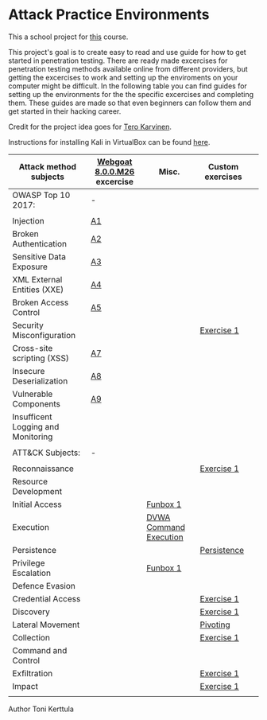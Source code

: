 # Attack Practice Environments

This a school project for [this](https://terokarvinen.com/2021/your-project-infrastructure-project-pro4tf023-3007/) course.

This project's goal is to create easy to read and use guide for how to get started in penetration testing. There are ready made excercises for penetration testing methods available online from different providers, but getting the excercises to work and setting up the enviroments on your computer might be difficult. In the following table you can find guides for setting up the environments for the the specific excercises and completing them. These guides are made so that even beginners can follow them and get started in their hacking career.

Credit for the project idea goes for [Tero Karvinen](https://terokarvinen.com/).

Instructions for installing Kali in VirtualBox can be found [here](https://github.com/tonikerttula/APE/blob/main/Kali.md).

|Attack method subjects   	|[Webgoat 8.0.0.M26](https://github.com/tonikerttula/APE/blob/main/webgoat.md) excercise   	|Misc.   	|Custom exercises   	|   	|
|---	|---	|---	|---	|---	|
|OWASP Top 10 2017:   	| -  	|   	|   	|   	|
|   	|   	|   	|   	|   	|
|Injection   	|[A1](https://github.com/tonikerttula/APE/blob/main/A1.md)   	|   	|   	|   	|
|Broken Authentication   	|[A2](https://github.com/tonikerttula/APE/blob/main/A2.md)   	|   	|   	|   	|
|Sensitive Data Exposure   	|[A3](https://github.com/tonikerttula/APE/blob/main/A3.md)   	|   	|   	|   	|
|XML External Entities (XXE)   	|[A4](https://github.com/tonikerttula/APE/blob/main/A4.md)   	|   	|   	|   	|
|Broken Access Control   	|[A5](https://github.com/tonikerttula/APE/blob/main/A5.md)   	|   	|   	|   	|
|Security Misconfiguration   	|   	|   	|[Exercise 1](https://github.com/tonikerttula/APE/blob/main/metasploitable1.md)   	|   	|
|Cross-site scripting (XSS)   	|[A7](https://github.com/tonikerttula/APE/blob/main/A7.md)   	|   	|   	|   	|
|Insecure Deserialization   	|[A8](https://github.com/tonikerttula/APE/blob/main/A8.md)   	|   	|   	|   	|
|Vulnerable Components   	|[A9](https://github.com/tonikerttula/APE/blob/main/A9.md)   	|   	|   	|   	|
|Insufficent Logging and Monitoring   	|   	|   	|   	|   	|
|   	|   	|   	|   	|   	|
|ATT&CK Subjects:   	| -  	|   	|   	|   	|
|   	|   	|   	|   	|   	|
|Reconnaissance   	|   	|   	|[Exercise 1](https://github.com/tonikerttula/APE/blob/main/metasploitable1.md)   	|   	|
|Resource Development   	|   	|   	|   	|   	|
|Initial Access   	|   	|[Funbox 1](https://github.com/tonikerttula/APE/blob/main/funbox1.md)   	|   	|   	|
|Execution   	|   	|[DVWA Command Execution](https://github.com/tonikerttula/APE/blob/main/dvwa.md)    	|   	|   	|
|Persistence   	|   	|   	|[Persistence](https://github.com/tonikerttula/APE/blob/main/persistence.md)   	|   	|
|Privilege Escalation   	|   	|[Funbox 1](https://github.com/tonikerttula/APE/blob/main/funbox1.md)   	|   	|   	|
|Defence Evasion   	|   	|   	|   	|   	|
|Credential Access   	|   	|   	|[Exercise 1](https://github.com/tonikerttula/APE/blob/main/metasploitable1.md)   	|   	|
|Discovery   	|   	|   	|[Exercise 1](https://github.com/tonikerttula/APE/blob/main/metasploitable1.md)      	|   	|
|Lateral Movement   	|   	|   	|[Pivoting](https://github.com/tonikerttula/APE/blob/main/windowspivoting.md)   	|   	|
|Collection   	|   	|   	|[Exercise 1](https://github.com/tonikerttula/APE/blob/main/metasploitable1.md)   	|   	|
|Command and Control   	|   	|   	|   	|   	|
|Exfiltration   	|   	|   	|[Exercise 1](https://github.com/tonikerttula/APE/blob/main/metasploitable1.md)   	|   	|
|Impact   	|   	|   	|[Exercise 1](https://github.com/tonikerttula/APE/blob/main/metasploitable1.md)   	|   	|
|   	|   	|   	|   	|   	|

Author Toni Kerttula
